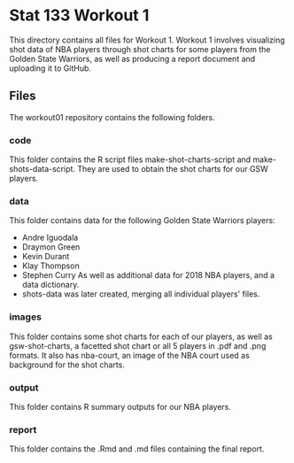 # Stat 133 Workout 1

This directory contains all files for Workout 1. Workout 1 involves visualizing shot data of NBA players through shot charts for some players from the Golden State Warriors, as well as producing a report document and uploading it to GitHub.

## Files
The workout01 repository contains the following folders.

### code
This folder contains the R script files make-shot-charts-script and make-shots-data-script. They are used to obtain the shot charts for our GSW players.

### data
This folder contains data for the following Golden State Warriors players:   
- Andre Iguodala
- Draymon Green
- Kevin Durant
- Klay Thompson
- Stephen Curry
As well as additional data for 2018 NBA players, and a data dictionary.
 - shots-data was later created, merging all individual players' files.

### images
This folder contains some shot charts for each of our players, as well as gsw-shot-charts, a facetted shot chart or all 5 players in .pdf and .png formats. It also has nba-court, an image of the NBA court used as background for the shot charts.

### output
This folder contains R summary outputs for our NBA players.

### report
This folder contains the .Rmd and .md files containing the final report.
